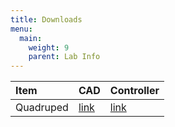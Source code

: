 ```yaml
---
title: Downloads
menu:
  main:
    weight: 9
    parent: Lab Info
---
```


| Item      | CAD      | Controller |
|:----------|:---------|:-----------|
| Quadruped | [link]() | [link]()   |

